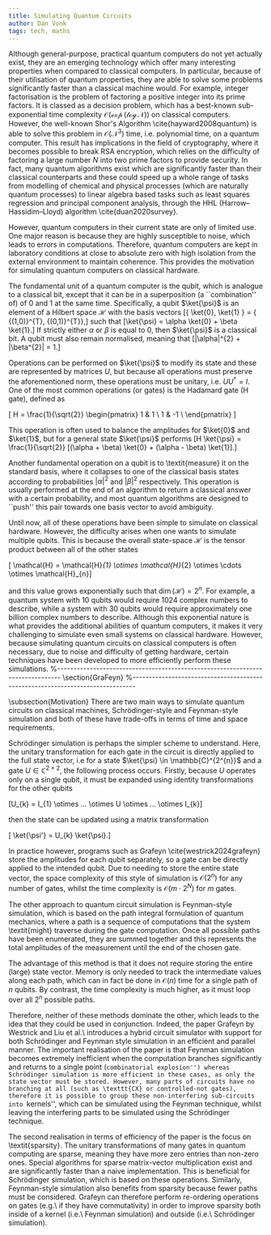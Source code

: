 ```yaml
---
title: Simulating Quantum Circuits
author: Dan Vonk
tags: tech, maths
---
```


Although general-purpose, practical quantum computers do not yet actually exist,
they are an emerging technology which offer many interesting properties when
compared to classical computers. In particular, because of their utilisation of
quantum properties, they are able to solve some problems significantly faster
than a classical machine would. For example, integer factorisation is the
problem of factoring a positive integer into its prime factors. It is classed as
a decision problem, which has a best-known sub-exponential time complexity
$\mathcal{O(\exp(\log N))}$ on classical computers. However, the well-known
Shor's Algorithm \cite{hayward2008quantum} is able to solve this problem in $\mathcal{O(N^{3})}$
time, i.e. polynomial time, on a quantum computer. This result has implications
in the field of cryptography, where it becomes possible to break RSA encryption,
which relies on the difficulty of factoring a large number $N$ into two prime
factors to provide security. In fact, many quantum algorithms exist which are
significantly faster than their classical counterparts and these could speed up
a whole range of tasks from modelling of chemical and physical processes (which
are naturally quantum processes) to linear algebra based tasks such as least
squares regression and principal component analysis, through the HHL (Harrow–Hassidim–Lloyd) algorithm
\cite{duan2020survey}.

<!--more-->

However, quantum computers in their current state are only of limited use. One
major reason is because they are highly susceptible to noise, which leads to
errors in computations. Therefore, quantum computers are kept in laboratory
conditions at close to absolute zero with high isolation from the external
environment to maintain coherence. This provides the motivation for simulating
quantum computers on classical hardware.

The fundamental unit of a quantum computer is the qubit, which is analogue to a
classical bit, except that it can be in a superposition (a ``combination'' of)
of 0 and 1 at the same time. Specifically, a qubit $\ket{\psi}$ is an element of
a Hilbert space $\mathcal{H}$ with the basis
vectors \[\{ \ket{0}, \ket{1} \} = \{ {(1,0)}^{T}, {(0,1)}^{T}\},\] such
that \[\ket{\psi} = \alpha \ket{0} + \beta \ket{1}.\] If strictly either
$\alpha$ or $\beta$ is equal to 0, then $\ket{\psi}$ is a classical bit. A
qubit must also remain normalised, meaning
that \[|\alpha|^{2} + |\beta^{2}| = 1.\]

Operations can be performed on $\ket{\psi}$ to modify its state and these are
represented by matrices $U$, but because all operations must preserve the
aforementioned norm, these operations must be unitary, i.e. $U U^{\dagger} = I$.
One of the most common operations (or gates) is the Hadamard gate (H gate),
defined as

\[ H = \frac{1}{\sqrt{2}}
\begin{pmatrix} 1 & 1 \\ 1 & -1 \\
\end{pmatrix}
\]

This operation is often used to balance the amplitudes for $\ket{0}$ and
$\ket{1}$, but for a general state $\ket{\psi}$ performs
\[H \ket{\psi} = \frac{1}{\sqrt{2}} [(\alpha + \beta) \ket{0} + (\alpha - \beta) \ket{1}].\]

Another fundamental operation on a qubit is to \textit{measure} it on the
standard basis, where it collapses to one of the classical basis states
according to probabilities $|\alpha|^{2}$ and $|\beta|^{2}$ respectively. This
operation is usually performed at the end of an algorithm to return a classical
answer with a certain probability, and most quantum algorithms are designed to
``push'' this pair towards one basis vector to avoid ambiguity.

Until now, all of these operations have been simple to simulate on classical
hardware. However, the difficulty arises when one wants to simulate multiple
qubits. This is because the overall state-space $\mathcal{H}$ is the tensor
product between all of the other states

\[ \mathcal{H} = \mathcal{H}_{1} \otimes \mathcal{H}_{2} \otimes \cdots \otimes \mathcal{H}_{n}\]

and this value grows exponentially such that $\dim(\mathcal{H}) = 2^{n}$. For
example, a quantum system with 10 qubits would require 1024 complex numbers to
describe, while a system with 30 qubits would require approximately one billion
complex numbers to describe. Although this exponential nature is what provides
the additional abilities of quantum computers, it makes it very challenging to
simulate even small systems on classical hardware. However, because simulating
quantum circuits on classical computers is often necessary, due to noise and
difficulty of getting hardware, certain techniques have been developed to more
efficiently perform these simulations.
%-------------------------------------------------------------------------------
\section{GraFeyn}
%-------------------------------------------------------------------------------

\subsection{Motivation}
There are two main ways to simulate quantum circuits on classical machines,
Schrödinger-style and Feynman-style simulation and both of these have
trade-offs in terms of time and space requirements.

Schrödinger simulation is perhaps the simpler scheme to understand. Here, the
unitary transformation for each gate in the circuit is directly applied to the full state
vector, i.e for a state $\ket{\psi} \in \mathbb{C}^{2^{n}}$ and a gate
$U \in \mathbb{C}^{2 \times 2}$, the following process occurs. Firstly, because
$U$ operates only on a single qubit, it must be expanded using identity
transformations for the other qubits

\[U_{k} = I_{1} \otimes ... \otimes U \otimes ... \otimes I_{k}\]

then the state can be updated using a matrix transformation

\[ \ket{\psi'} = U_{k} \ket{\psi}.\]

In practice however, programs such as Grafeyn \cite{westrick2024grafeyn} store the amplitudes for each qubit
separately, so a gate can be directly applied to the intended qubit. Due to
needing to store the entire state vector, the space complexity of this style of
simulation is $\mathcal{O}(2^{n})$ for any number of gates, whilst the time
complexity is $\mathcal{O}(m \cdot 2^{N})$ for $m$ gates.

The other approach to quantum circuit simulation is Feynman-style simulation,
which is based on the path integral formulation of quantum mechanics, where a
path is a sequence of computations that the system \textit{might} traverse during the
gate computation. Once all possible paths have been enumerated, they are
summed together and this represents the total amplitudes of the measurement until
the end of the chosen gate.

The advantage of this method is that it does not require storing the entire
(large) state vector. Memory is only needed to track the intermediate values
along each path, which can in fact be done in $\mathcal{O}(n)$ time for a single
path of $n$ qubits. By contrast, the time complexity is much higher, as it must loop over all
$2^{n}$ possible paths.

Therefore, neither of these methods dominate the other, which leads to the idea
that they could be used in conjunction. Indeed, the paper Grafeyn by Westrick
and Liu et al.\ introduces a hybrid circuit simulator with support for both
Schrödinger and Feynman style simulation in an efficient and parallel manner.
The important realisation of the paper is that Feynman simulation becomes
extremely inefficient when the computation branches significantly and returns to a single point (``combinatorial
explosion'') whereas Schrödinger simulation is more efficient in these cases, as
only the state vector must be stored. However, many parts of circuits have no branching
at all (such as \texttt{CX} or controlled-not gates), therefore it is possible
to group these non-interfering sub-circuits into ``kernels'', which can be
simulated using the Feynman technique, whilst leaving the interfering parts to
be simulated using the Schrödinger technique.

The second realisation in terms of efficiency of the paper is the focus on \textit{sparsity}. The
unitary transformations of many gates in quantum computing are
sparse, meaning they have more zero entries than non-zero ones. Special
algorithms for sparse matrix-vector multiplication exist and are significantly
faster than a naive implementation. This is beneficial for Schrödinger
simulation, which is based on these operations. Similarly, Feynman-style
simulation also benefits from sparsity because fewer paths must be considered.
Grafeyn can therefore perform re-ordering operations on gates (e.g.\ if they have
commutativity) in order to improve sparsity both inside of a kernel (i.e.\ Feynman simulation)
and outside (i.e.\ Schrödinger simulation).
